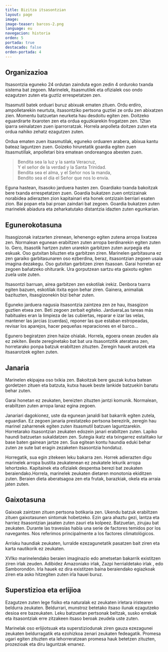 ```yaml
---
title: Bizitza itsasontzian
layout: page
image:
image-teaser: barcos-2.png
language: eu
navegacion: historia
orden: 5
portada: true
destacado: false
orden-portada: 4
---
```


## Organizazioa

Itsasontzia eguneko 24 ordutan zainduta egon zedin 4 orduroko txanda sistema bat zegoen. Marinelek, itsasmutilek eta ofizialek oso ondo ezagutzen zuten eta guztiz errespetatzen zen.

Itsasmutil batek orduari buruz abixuak ematen zituen. Ordu erdiro, ampolletarekin neurtuta, itsasontziko pertsona guztiei ze ordu zen abixatzen zien. Momentu batzuetan neurketa hau desdoitu egiten zen. Doitzeko eguardirarte itxaroten zen eta ordua eguzkiarekin frogatzen zen. 12tan iparra seinalatzen zuen iparrorratzak. Horrela anpolleta doitzen zuten eta ordua nahiko zehatz ezagutzen zuten.

Ordua ematen zuen itsasmutilak, eguneko orduaren arabera, abixua kantu bateaz laguntzen zuen. Goizeko hiruretatik goardia egiten zuen itsasmutillak, anpolletari bira ematean ondoreangoa abesten zuen.

>Bendita sea la luz y la santa Veracruz,  
Y el señor de la verdad y la Santa Trinidad.  
Bendita sea el alma, y el Señor nos la manda,  
Bendito sea el día el Señor que nos lo envía.  

Eguna hastean, itsasoko jarduera hasten zen. Goardiako txanda bakoitzak bere txanda errespetatzen zuen. Goardia bukatzen zuen ontzizainak norabidea adierazten zion kapitainari eta honek ontzizain berriari esaten zion. Bai popan eta bai proan zaindari bat zegoen. Goardia bukatzen zuten marinelek abiadura eta zeharkatutako distantzia idazten zuten egunkarian.

## Egunerokotasuna

Itsasgizonak iratzarten zirenean, lehenengo egiten zutena arropa lixatzea zen. Normalean egunean erabiltzen zuten arropa berdinarekin egiten zuten lo. Gero, itsasotik hartzen zuten urarekin garbitzen zuten aurpegia eta eskuak. Oso gutxitan biluzten eta garbitzen ziren. Marinelen garbitasuna ez zen garaiko garbitasunaren oso ezberdina, beraz, itsasontzian zegoen usaia imagina dezakegu. Oso gutxitan garbitzen ziren itsasoan. Garai horretan ez zegoen bañatzeko ohiturarik. Ura gorputzean sartzu eta gaixotu egiten zuela uste zuten.

Itsasontzi barruan, airea garbitzen zen eskotilak irekiz. Denbora txarra egiten bazuen, eskotilak itxita egon behar ziren. Gainera, animaliak bazituzten, itsasgizonekin bizi behar zuten.

Eguneko jarduera nagusia itsasontzia zaintzea zen ze hau, itsasgizon guztien etxea zen. Beti zegoen zerbait egiteko. JardueraLas tareas más habituales eran la limpieza de las cubiertas, reparar e izar las velas, mantener las jarcias (cuerdas), reponer las que estaban estropeadas, revisar los aparejos, hacer pequeñas reparaciones en el barco…

Egunero begiratzen ziren haize ohialak. Horrela, egoera onean zeuden ala ez zekiten. Beste zereginetako bat bat ura itsasontzitik ateratzea zen, horretarako ponpa batzuk erabiltzen zituzten. Zeregin hauek arotzek eta itsasarotzek egiten zuten.

## Janaria

Marinelen ekipajea oso txikia zen. Bakoitzak bere gauzak kutxa batean gordetzen zituen eta batzuta, kutxa hauek beste lankide batzuekin banatu behar zuten.

Garai honetan ez zeukaten, bereizten zituzten jantzi komunik. Normalean, erabiltzen zuten arropa lanaz egina zegoen.

Janariari dagokionez, uste da egunean janaldi bat bakarrik egiten zutela, eguardian. Ez zegoen janaria prestatzeko pertsona berezirik, zeregin hau marinel zaharrenek egiten zuten itsasmutil batzuen laguntzarekin. Horretarako itsasontzian zeukaten edozein janari erabiltzen zuten. Lapiko haundi batzuetan sukaldatzen zen. Sutegia ikatz eta txingarrez estalitako lur base baten gainean jartze zen. Sua egitean kontu haundia eduki behar zuten ze sute bat eragin zezaketen itsasontzia hondatuz.

Horregatik, sua egin zitekeen leku bakarra zen. Horrek adierazten digu marinelek arropa bustita zeukatenean ez zeukatele lekurik arropa lehortzeko. Kapitainek eta ofizialek despentsa berezi bat zeukaten beraiendako.Horrela, marinelek zeukaten dietaren monotonia ekiditzen zuten. Beraien dieta aberatsagoa zen eta frutak, barazkiak, okela eta arraia jaten zuten.

## Gaixotasuna

Gaixoak zaintzen zituen pertsona botikaria zen. Ukendu batzuk erabiltzen zituen gaixotasunen sintomak hobetzeko. Ezin gara ahaztu gezi, lantza eta harriez itsasontzian jasaten zuten zauri eta kolpeez. Batzuetan, zirujau bat zeukaten.
Durante las travesías había una serie de factores temidos por los navegantes. Nos referimos principalmente a los factores climatológicos.

Arrisku haundiak zeukaten, lurralde ezezagunetatik pasatzen bait ziren eta karta nautikorik ez zeukaten.

XVIko marinelendako beraien imaginazio edo ametsetan bakarrik existitzen ziren irlak zeuden. Adibidez Amazoniako irlak, Zazpi herrialdetako irlak , edo Samborondón. Irla hauek ez dira existitzen baina beraiendako egiazkoak ziren eta asko hitzegiten zuten irla hauei buruz.

## Superstizioa eta erlijioa

Ezagutzen zuten lege fisiko eta naturalak ez zeukaten irletara iristearen beldurra zeukaten. Beldurrari, munstroz betetako itsaso ilunak ezagutzeko desioa ere bazeukaten. Leku batzuetan pertsonak beltzak, susko errekak eta itsasontziak erre zitzakeen itsaso beroak zeudela uste zuten.

Marinelak oso erlijiotsuak eta superstiziodunak ziren gauza ezezagunei zeukaten beldurragatik eta ezohizkoa zenari zeukaten fedeagatik. Promesa ugari egiten zituzten eta lehorreratzean promesa hauk betetzen zituzten, prozezioak eta diru laguntzak emanez.
